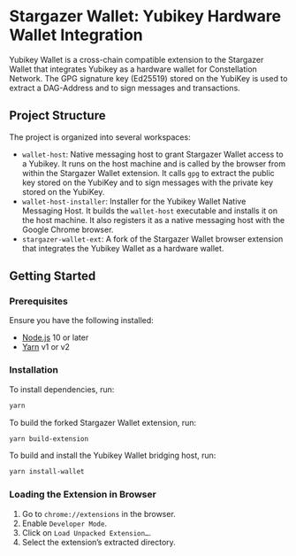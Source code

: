 # Stargazer Wallet: Yubikey Hardware Wallet Integration

Yubikey Wallet is a cross-chain compatible extension to the Stargazer Wallet that integrates Yubikey as a hardware wallet for Constellation Network. The GPG signature key (Ed25519) stored on the YubiKey is used to extract a DAG-Address and to sign messages and transactions.

## Project Structure

The project is organized into several workspaces:

- `wallet-host`: Native messaging host to grant Stargazer Wallet access to a Yubikey. It runs on the host machine and is called by the browser from within the Stargazer Wallet extension. It calls `gpg` to extract the public key stored on the YubiKey and to sign messages with the private key stored on the YubiKey.
- `wallet-host-installer`: Installer for the Yubikey Wallet Native Messaging Host. It builds the `wallet-host` executable and installs it on the host machine. It also registers it as a native messaging host with the Google Chrome browser.
- `stargazer-wallet-ext`: A fork of the Stargazer Wallet browser extension that integrates the Yubikey Wallet as a hardware wallet.

## Getting Started

### Prerequisites

Ensure you have the following installed:

- [Node.js](https://nodejs.org) 10 or later
- [Yarn](https://yarnpkg.com) v1 or v2

### Installation

To install dependencies, run:

```bash
yarn
```

To build the forked Stargazer Wallet extension, run:

```bash
yarn build-extension
```

To build and install the Yubikey Wallet bridging host, run:

```bash
yarn install-wallet
```

### Loading the Extension in Browser

1. Go to `chrome://extensions` in the browser.
2. Enable `Developer Mode`.
3. Click on `Load Unpacked Extension…`.
4. Select the extension’s extracted directory.
